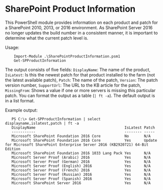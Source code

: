 # SharePoint Product Information
This PowerShell module provides information on each product and patch for a SharePoint 2010, 2013, or 2016 environment. As SharePoint Server 2016 no longer updates the build number in a consistent manner, it is important to determine what the current patch level is.

Usage:
```posh
    Import-Module .\SharePointProductInformation.psm1
    Get-SPProductInformation
```
The output consists of five fields: `DisplayName`: The name of the product, `IsLatest`: Is this the newest patch for that product installed to the farm (not the latest available patch), `Patch`: The name of the patch, `Version`: The patch version number, `SupportUrl`: The URL to the KB article for the patch, `MissingFrom`: Shows a value if one or more servers is missing this particular patch.
You can format the output as a table (`| ft -a`). The default output is in a list format.

Example output:
```posh
   PS C:\> Get-SPProductInformation | select displayname,islatest,patch | ft -a
   DisplayName                                         IsLatest Patch
   -----------                                         -------- -----
   Microsoft SharePoint Foundation 2016 Core           No       N/A
   Microsoft SharePoint Foundation 2016 Core           Yes      Update for Microsoft SharePoint Enterprise Server 2016 (KB2920721) 64-Bit Edition
   Microsoft SharePoint Foundation 2016 1033 Lang Pack Yes      N/A
   Microsoft Server Proof (Arabic) 2016                Yes      N/A
   Microsoft Server Proof (German) 2016                Yes      N/A
   Microsoft Server Proof (English) 2016               Yes      N/A
   Microsoft Server Proof (French) 2016                Yes      N/A
   Microsoft Server Proof (Russian) 2016               Yes      N/A
   Microsoft Server Proof (Spanish) 2016               Yes      N/A
   Microsoft SharePoint Server 2016                    Yes      N/A
```
